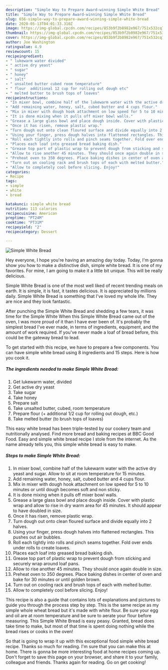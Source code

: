 ```yaml
---
description: "Simple Way to Prepare Award-winning Simple White Bread"
title: "Simple Way to Prepare Award-winning Simple White Bread"
slug: 656-simple-way-to-prepare-award-winning-simple-white-bread
date: 2020-05-13T04:01:33.310Z
image: https://img-global.cpcdn.com/recipes/853b9f2b8982e967/751x532cq70/simple-white-bread-recipe-main-photo.jpg
thumbnail: https://img-global.cpcdn.com/recipes/853b9f2b8982e967/751x532cq70/simple-white-bread-recipe-main-photo.jpg
cover: https://img-global.cpcdn.com/recipes/853b9f2b8982e967/751x532cq70/simple-white-bread-recipe-main-photo.jpg
author: Joe Washington
ratingvalue: 4.9
reviewcount: 15
recipeingredient:
- " lukewarm water divided"
- " active dry yeast"
- " sugar"
- " honey"
- " salt"
- " unsalted butter cubed room temperature"
- " flour  additional 12 cup for rolling out dough etc"
- " melted butter to brush tops of loaves"
recipeinstructions:
- "In mixer bowl, combine half of the lukewarm water with the active dry yeast and sugar. Allow to sit at room temperature for 15 minutes."
- "Add remaining water, honey, salt, cubed butter and 4 cups flour."
- "Mix in mixer with dough hook attachment on low speed for 5 to 10 minutes or until dough becomes soft and non sticky."
- "It is done mixing when it pulls off mixer bowl walls."
- "Grease a large glass bowl and place dough inside. Cover with plastic wrap and allow to rise in dry warm area for 45 minutes. It should appear to have doubled in size."
- "Once it has risen, remove plastic wrap."
- "Turn dough out onto clean floured surface and divide equally into 2 halves."
- "Using your finger, press dough halves into flattened rectangles. This pushes out air bubbles."
- "Roll each tightly into rolls and pinch seams together. Fold over ends under rolls to create loaves."
- "Places each loaf into greased bread baking dish."
- "Grease top part of plastic wrap to prevent dough from sticking and securely wrap around loaf pans."
- "Allow to rise another 45 minutes. They should once again double in size."
- "Preheat oven to 350 degrees. Place baking dishes in center of oven and bake for 30 minutes or until golden brown."
- "Turn out on cooling rack and brush tops of each with melted butter."
- "Allow to completely cool before slicing. Enjoy!"
categories:
- Recipe
tags:
- simple
- white
- bread

katakunci: simple white bread 
nutrition: 113 calories
recipecuisine: American
preptime: "PT24M"
cooktime: "PT31M"
recipeyield: "2"
recipecategory: Dessert

---
```



![Simple White Bread](https://img-global.cpcdn.com/recipes/853b9f2b8982e967/751x532cq70/simple-white-bread-recipe-main-photo.jpg)

Hey everyone, I hope you're having an amazing day today. Today, I'm gonna show you how to make a distinctive dish, simple white bread. It is one of my favorites. For mine, I am going to make it a little bit unique. This will be really delicious.

Simple White Bread is one of the most well liked of recent trending meals on earth. It is simple, it is fast, it tastes delicious. It is appreciated by millions daily. Simple White Bread is something that I've loved my whole life. They are nice and they look fantastic.

After punching the Simple White Bread and shedding a few tears, it was time for the Simple White When this Simple White Bread came out of the oven, I was more proud of it than I have ever been of. It&#39;s probably the simplest bread I&#39;ve ever made, in terms of ingredients, equipment, and the amount of work required. If you&#39;ve never made a loaf of bread before, this could be the gateway bread to lead.


To get started with this recipe, we have to prepare a few components. You can have simple white bread using 8 ingredients and 15 steps. Here is how you cook it.

<!--inarticleads1-->

##### The ingredients needed to make Simple White Bread:

1. Get  lukewarm water, divided
1. Get  active dry yeast
1. Take  sugar
1. Take  honey
1. Prepare  salt
1. Take  unsalted butter, cubed, room temperature
1. Prepare  flour (+ additional 1/2 cup for rolling out dough, etc.)
1. Take  melted butter (to brush tops of loaves)


This easy white bread has been triple-tested by our cookery team and nutritionally analysed. Find more bread and baking recipes at BBC Good Food. Easy and simple white bread recipe I stole from the internet. As the name already tells you, this simple white bread is easy to make. 

<!--inarticleads2-->

##### Steps to make Simple White Bread:

1. In mixer bowl, combine half of the lukewarm water with the active dry yeast and sugar. Allow to sit at room temperature for 15 minutes.
1. Add remaining water, honey, salt, cubed butter and 4 cups flour.
1. Mix in mixer with dough hook attachment on low speed for 5 to 10 minutes or until dough becomes soft and non sticky.
1. It is done mixing when it pulls off mixer bowl walls.
1. Grease a large glass bowl and place dough inside. Cover with plastic wrap and allow to rise in dry warm area for 45 minutes. It should appear to have doubled in size.
1. Once it has risen, remove plastic wrap.
1. Turn dough out onto clean floured surface and divide equally into 2 halves.
1. Using your finger, press dough halves into flattened rectangles. This pushes out air bubbles.
1. Roll each tightly into rolls and pinch seams together. Fold over ends under rolls to create loaves.
1. Places each loaf into greased bread baking dish.
1. Grease top part of plastic wrap to prevent dough from sticking and securely wrap around loaf pans.
1. Allow to rise another 45 minutes. They should once again double in size.
1. Preheat oven to 350 degrees. Place baking dishes in center of oven and bake for 30 minutes or until golden brown.
1. Turn out on cooling rack and brush tops of each with melted butter.
1. Allow to completely cool before slicing. Enjoy!


This recipe is also a guide that contains lots of explanations and pictures to guide you through the process step by step. This is the same recipe as my simple whole wheat bread but it&#39;s made with white flour. Be sure your egg and oil are at room temperature and be sure to aerate your flour before measuring. This Simple White Bread is easy peasy. Granted, bread does take time to make, but most of that time is spent doing nothing while the bread rises or cooks in the oven! 

So that is going to wrap it up with this exceptional food simple white bread recipe. Thanks so much for reading. I'm sure that you can make this at home. There is gonna be more interesting food at home recipes coming up. Don't forget to save this page on your browser, and share it to your family, colleague and friends. Thanks again for reading. Go on get cooking!
